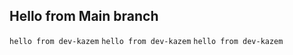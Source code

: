 ## Hello from Main branch

```hello from dev-kazem```
```hello from dev-kazem```
```hello from dev-kazem```